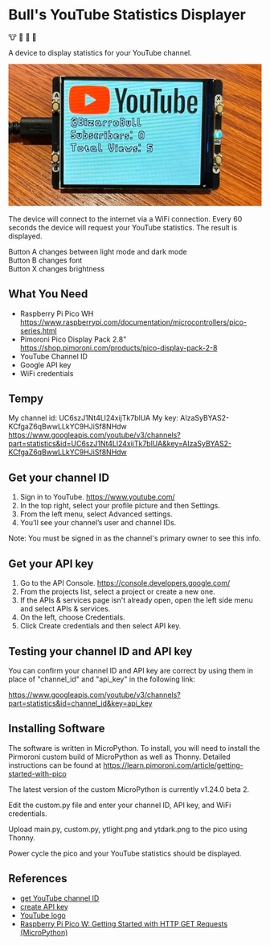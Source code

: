 # Bull's YouTube Statistics Displayer

:cow: :movie_camera: :100: :1234:

A device to display statistics for your YouTube channel.

<img title="Bull's YouTube Statistics Displayer" src="bysd.jpg">

The device will connect to the internet via a WiFi connection.
Every 60 seconds the device will request your YouTube statistics.
The result is displayed.

Button A changes between light mode and dark mode<br>
Button B changes font<br>
Button X changes brightness<br>


## What You Need

- Raspberry Pi Pico WH https://www.raspberrypi.com/documentation/microcontrollers/pico-series.html
- Pimoroni Pico Display Pack 2.8" https://shop.pimoroni.com/products/pico-display-pack-2-8
- YouTube Channel ID
- Google API key
- WiFi credentials


## Tempy

My channel id: UC6szJ1Nt4Ll24xijTk7blUA
My key: AIzaSyBYAS2-KCfgaZ6qBwwLLkYC9HJiSf8NHdw
https://www.googleapis.com/youtube/v3/channels?part=statistics&id=UC6szJ1Nt4Ll24xijTk7blUA&key=AIzaSyBYAS2-KCfgaZ6qBwwLLkYC9HJiSf8NHdw


## Get your channel ID

1. Sign in to YouTube. https://www.youtube.com/
2. In the top right, select your profile picture and then Settings.
3. From the left menu, select Advanced settings.
4. You’ll see your channel’s user and channel IDs.

Note: You must be signed in as the channel's primary owner to see this info.


## Get your API key

1. Go to the API Console. https://console.developers.google.com/
2. From the projects list, select a project or create a new one.
3. If the APIs & services page isn't already open, open the left side menu and select APIs & services.
4. On the left, choose Credentials.
5. Click Create credentials and then select API key.


## Testing your channel ID and API key

You can confirm your channel ID and API key are correct by using them in place of "channel_id" and "api_key" in the following link:

https://www.googleapis.com/youtube/v3/channels?part=statistics&id=channel_id&key=api_key


## Installing Software

The software is written in MicroPython. To install, you will need to install the Pirmoroni custom build of MicroPython as well as Thonny.
Detailed instructions can be found at https://learn.pimoroni.com/article/getting-started-with-pico

The latest version of the custom MicroPython is currently v1.24.0 beta 2.

Edit the custom.py file and enter your channel ID, API key, and WiFi credentials.

Upload main.py, custom.py, ytlight.png and ytdark.png to the pico using Thonny.

Power cycle the pico and your YouTube statistics should be displayed.


## References

- [get YouTube channel ID](https://support.google.com/youtube/answer/3250431?hl=en)
- [create API key](https://support.google.com/googleapi/answer/6158862?hl=en)
- [YouTube logo](https://www.youtube.com/howyoutubeworks/resources/brand-resources/#logos-icons-and-colors)
- [Raspberry Pi Pico W: Getting Started with HTTP GET Requests (MicroPython)](https://randomnerdtutorials.com/raspberry-pi-pico-w-http-requests-micropython/)